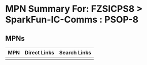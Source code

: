 



# MPN Summary For: FZSICPS8 > SparkFun-IC-Comms : PSOP-8

## MPNs
  

|MPN|Direct Links|Search Links|
| :--- | :--- | :--- |
||||
